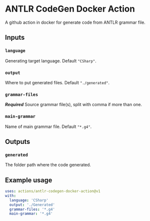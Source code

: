 # ANTLR CodeGen Docker Action

A github action in docker for generate code from ANTLR grammar file.

## Inputs

### `language`

Generating target language. Default `"CSharp"`.

### `output`

Where to put generated files. Default `"./generated"`.

### `grammar-files`

***Required*** Source grammar file(s), split with comma if more than one.

### `main-grammar`

Name of main grammar file. Default `"*.g4"`.

## Outputs

### `generated`

The folder path where the code generated.

## Example usage

```yml
uses: actions/antlr-codegen-docker-action@v1
with:
  language: 'CSharp'
  output: './Generated'
  grammar-files: '*.g4'
  main-grammar: '*.g4'
```
